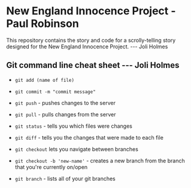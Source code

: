 # New England Innocence Project - Paul Robinson

This repository contains the story and code for a scrolly-telling story designed for the New England Innocence Project.  --- Joli Holmes

## Git command line cheat sheet  --- Joli Holmes

* `git add (name of file)`
* `git commit -m "commit message"`
* `git push` - pushes changes to the server

* `git pull` - pulls changes from the server
* `git status` - tells you which files were changes
* `git diff` - tells you the changes that were made to each file

* `git checkout` lets you navigate between branches
* `git checkout -b 'new-name'` - creates a new branch from the branch that you're currently on/open
* `git branch` - lists all of your git branches
